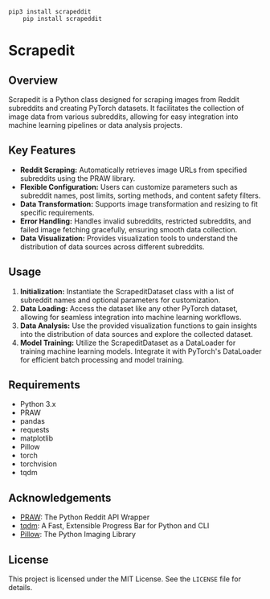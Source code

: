 <!DOCTYPE html>
<html lang="en">
<head>
  <meta charset="UTF-8">
  <meta name="viewport" content="width=device-width, initial-scale=1.0">
</head>
<body>
  <code>pip3 install scrapeddit
    pip install scrapeddit</code>
  <h1>Scrapedit</h1>

  <h2>Overview</h2>

  <p>Scrapedit is a Python class designed for scraping images from Reddit subreddits and creating PyTorch datasets. It facilitates the collection of image data from various subreddits, allowing for easy integration into machine learning pipelines or data analysis projects.</p>

  <h2>Key Features</h2>

  <ul>
    <li><strong>Reddit Scraping:</strong> Automatically retrieves image URLs from specified subreddits using the PRAW library.</li>
    <li><strong>Flexible Configuration:</strong> Users can customize parameters such as subreddit names, post limits, sorting methods, and content safety filters.</li>
    <li><strong>Data Transformation:</strong> Supports image transformation and resizing to fit specific requirements.</li>
    <li><strong>Error Handling:</strong> Handles invalid subreddits, restricted subreddits, and failed image fetching gracefully, ensuring smooth data collection.</li>
    <li><strong>Data Visualization:</strong> Provides visualization tools to understand the distribution of data sources across different subreddits.</li>
  </ul>

  <h2>Usage</h2>

  <ol>
    <li><strong>Initialization:</strong> Instantiate the ScrapeditDataset class with a list of subreddit names and optional parameters for customization.</li>
    <li><strong>Data Loading:</strong> Access the dataset like any other PyTorch dataset, allowing for seamless integration into machine learning workflows.</li>
    <li><strong>Data Analysis:</strong> Use the provided visualization functions to gain insights into the distribution of data sources and explore the collected dataset.</li>
    <li><strong>Model Training:</strong> Utilize the ScrapeditDataset as a DataLoader for training machine learning models. Integrate it with PyTorch's DataLoader for efficient batch processing and model training.</li>
  </ol>

  <h2>Requirements</h2>

  <ul>
    <li>Python 3.x</li>
    <li>PRAW</li>
    <li>pandas</li>
    <li>requests</li>
    <li>matplotlib</li>
    <li>Pillow</li>
    <li>torch</li>
    <li>torchvision</li>
    <li>tqdm</li>
  </ul>

  <h2>Acknowledgements</h2>

  <ul>
    <li><a href="https://praw.readthedocs.io/en/latest/">PRAW</a>: The Python Reddit API Wrapper</li>
    <li><a href="https://github.com/tqdm/tqdm">tqdm</a>: A Fast, Extensible Progress Bar for Python and CLI</li>
    <li><a href="https://python-pillow.org/">Pillow</a>: The Python Imaging Library</li>
  </ul>

  <h2>License</h2>

  <p>This project is licensed under the MIT License. See the <code>LICENSE</code> file for details.</p>
</body>
</html>
